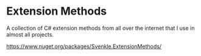 # Extension Methods
A collection of C# extension methods from all over the internet that I use in almost all projects.

https://www.nuget.org/packages/Svenkle.ExtensionMethods/
